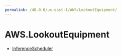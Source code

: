 ```yaml
---
permalink: /48.0.0/us-east-1/AWS/LookoutEquipment/
---
```


# AWS.LookoutEquipment



* [InferenceScheduler](InferenceScheduler.md)